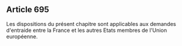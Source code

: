 Article 695
----
Les dispositions du présent chapitre sont applicables aux demandes d'entraide
entre la France et les autres Etats membres de l'Union européenne.
